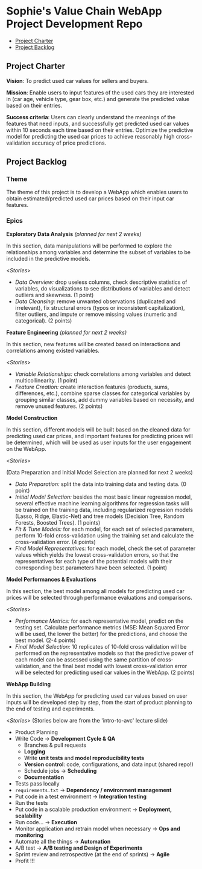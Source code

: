 # Sophie's Value Chain WebApp Project Development Repo

<!-- toc -->

- [Project Charter](#project-charter)
- [Project Backlog](#project-backlog)

<!-- tocstop -->

## Project Charter 

**Vision**: To predict used car values for sellers and buyers.

**Mission**: Enable users to input features of the used cars they are interested in (car age, vehicle type, gear box, etc.) and generate the predicted value based on their entries.

**Success criteria**: Users can clearly understand the meanings of the features that need inputs, and successfully get predicted used car values within 10 seconds each time based on their entries. Optimize the predictive model for predicting the used car prices to achieve reasonably high cross-validation accuracy of price predictions.

## Project Backlog

### **Theme**
The theme of this project is to develop a WebApp which enables users to obtain estimated/predicted used car prices based on their input car features.

### **Epics**

**Exploratory Data Analysis** *(planned for next 2 weeks)*

In this section, data manipulations will be performed to explore the relationships among variables and determine the subset of variables to be included in the predictive models.

<*Stories*>

*  *Data Overview:* drop useless columns, check descriptive statistics of variables, do visualizations to see distributions of variables and detect outliers and skewness. (1 point)
* *Data Cleansing:* remove unwanted observations (duplicated and irrelevant), fix structural errors (typos or inconsistent capitalization), filter outliers, and impute or remove missing values (numeric and categorical). (2 points)

**Feature Engineering** *(planned for next 2 weeks)*

In this section, new features will be created based on interactions and correlations among existed variables.

<*Stories*>

* *Variable Relationships:* check correlations among variables and detect multicollinearity. (1 point)
*  *Feature Creation:* create interaction features (products, sums, differences, etc.), combine sparse classes for categorical variables by grouping similar classes, add dummy variables based on necessity, and remove unused features. (2 points)

**Model Construction**

In this section, different models will be built based on the cleaned data for predicting used car prices, and important features for predicting prices will be determined, which will be used as user inputs for the user engagement on the WebApp.

<*Stories*>

(Data Preparation and Initial Model Selection are planned for next 2 weeks)

* *Data Preparation:* split the data into training data and testing data. (0 point) 
* *Initial Model Selection:*  besides the most basic linear regression model, several effective machine learning algorithms for regression tasks will be trained on the training data, including regularized regression models (Lasso, Ridge, Elastic-Net) and tree models (Decision Tree, Random Forests, Boosted Trees). (1 points)
* *Fit & Tune Models:* for each model, for each set of selected parameters, perform 10-fold cross-validation using the training set and calculate the cross-validation error. (4 points)
* *Find Model Representatives:* for each model, check the set of parameter values which yields the lowest cross-validation errors, so that the representatives for each type of the potential models with their corresponding best parameters have been selected. (1 point)

**Model Performances & Evaluations**

In this section, the best model among all models for predicting used car prices will be selected through performance evaluations and comparisons.

<*Stories*>

* *Performance Metrics:* for each representative model, predict on the testing set. Calculate performance metrics (MSE: Mean Squared Error will be used, the lower the better) for the predictions, and choose the best model. (2-4 points)
* *Final Model Selection:* 10 replicates of 10-fold cross validation will be performed on the representative models so that the predictive power of each model can be assessed using the same partition of cross-validation, and the final best model with lowest cross-validation error will be selected for predicting used car values in the WebApp. (2 points)

**WebApp Building**

In this section, the WebApp for predicting used car values based on user inputs will be developed step by step, from the start of product planning to the end of testing and experiments.

<*Stories*> (Stories below are from the 'intro-to-avc' lecture slide)

* Product Planning
* Write Code → **Development Cycle & QA**
	* Branches & pull requests
	* **Logging**  
	* Write **unit tests** and **model reproducibility tests**  
	* **Version control**: code, configurations, and data input (shared repo!)  
	* Schedule jobs → **Scheduling**  
	* **Documentation**
* Tests pass locally
* `requirements.txt`  →  **Dependency / environment management**  
*   Put code in a test environment →  **Integration testing**
*   Run the tests
*   Put code in a scalable production environment →  **Deployment, scalability**
*   Run code… →  **Execution**
*   Monitor application and retrain model when necessary →  **Ops and monitoring**
*   Automate all the things →  **Automation**
*   A/B test →  **A/B testing and Design of Experiments**
*   Sprint review and retrospective (at the end of sprints) →  **Agile**
*   Profit !!!
